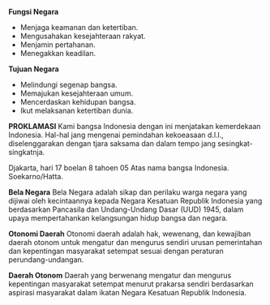 **Fungsi Negara**
- Menjaga keamanan dan ketertiban.
- Mengusahakan kesejahteraan rakyat.
- Menjamin pertahanan.
- Menegakkan keadilan.
  
**Tujuan Negara**
- Melindungi segenap bangsa.
- Memajukan kesejahteraan umum.
- Mencerdaskan kehidupan bangsa.
- Ikut melaksanan ketertiban dunia.

**PROKLAMASI**
Kami bangsa Indonesia dengan ini menjatakan kemerdekaan Indonesia.
Hal-hal jang mengenai pemindahan kekoeasaan d.l.l., diselenggarakan dengan tjara saksama dan dalam tempo jang sesingkat-singkatnja.

Djakarta, hari 17 boelan 8 tahoen 05
Atas nama bangsa Indonesia.
Soekarno/Hatta.

**Bela Negara**
Bela Negara adalah sikap dan perilaku warga negara yang dijiwai oleh kecintaannya kepada Negara Kesatuan Republik Indonesia yang berdasarkan Pancasila dan Undang-Undang Dasar (UUD) 1945, dalam upaya mempertahankan kelangsungan hidup bangsa dan negara.

**Otonomi Daerah**
Otonomi daerah adalah hak, wewenang, dan kewajiban daerah otonom untuk mengatur dan mengu­­rus sendiri urusan pemerintahan dan kepentingan masyarakat setempat sesuai dengan peraturan perundang-undangan.

**Daerah Otonom**
Daerah yang berwenang mengatur dan mengurus kepentingan masyarakat setempat menurut prakarsa sendiri berdasarkan aspirasi masyarakat dalam ikatan Negara Kesatuan Republik Indonesia.